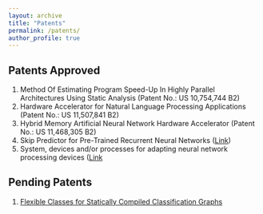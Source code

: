 ```yaml
---
layout: archive
title: "Patents"
permalink: /patents/
author_profile: true
---
```


<h2> Patents Approved </h2>
<ol>
<li> Method Of Estimating Program Speed-Up In Highly Parallel Architectures Using Static Analysis (Patent No.: US 10,754,744 B2) </li>
<li> Hardware Accelerator for Natural Language Processing Applications (Patent No.: US 11,507,841 B2) </li>
<li> Hybrid Memory Artificial Neural Network Hardware Accelerator (Patent No.: US 11,468,305 B2) </li>
<li> Skip Predictor for Pre-Trained Recurrent Neural Networks (<a href="https://uspto.report/patent/app/20210056422">Link</a>) </li>
<li> System, devices and/or processes for adapting neural network processing devices (<a href="https://patents.google.com/patent/US20220405597A1/en">Link</a> </li>
</ol>
  
<h2> Pending Patents </h2>
<ol>
<li> <a href="https://patents.google.com/patent/US20250061313A1/en"> Flexible Classes for Statically Compiled Classification Graphs </a> </li>
</ol>
